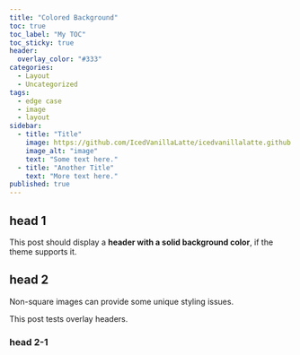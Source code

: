 ```yaml
---
title: "Colored Background"
toc: true
toc_label: "My TOC"
toc_sticky: true
header:
  overlay_color: "#333"
categories:
  - Layout
  - Uncategorized
tags:
  - edge case
  - image
  - layout
sidebar:
  - title: "Title"
    image: https://github.com/IcedVanillaLatte/icedvanillalatte.github.io/blob/master/assets/images/avatar1.png?raw=true
    image_alt: "image"
    text: "Some text here."
  - title: "Another Title"
    text: "More text here."
published: true
---
```


## head 1

This post should display a **header with a solid background color**, if the theme supports it.

## head 2
Non-square images can provide some unique styling issues.

This post tests overlay headers.

### head 2-1
<!--stackedit_data:
eyJoaXN0b3J5IjpbLTEzOTExNTkzNTEsLTE4Nzc1NTU0MjAsLT
QxMjUxODc3MSwtMjA4NTY0NjY5Nl19
-->